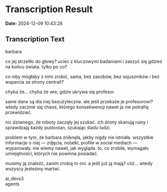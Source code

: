 ﻿# Transcription Result
**Date:** 2024-12-09 10:43:28

## Transcription Text

barbara

co jej strzeliło do głowy? uciec z kluczowymi badaniami i zaszyć się gdzieś na końcu świata. tylko po co?

co niby mogłaby z nimi zrobić, sama, bez zasobów, bez sojuszników i bez wsparcia ze strony centrali?

chyba że... chyba że wie, gdzie ukrywa się profesor.

same dane są dla niej bezużyteczne. ale jeśli przekaże je profesorowi? wtedy zacznie się chaos, którego konsekwencji nawet ja nie potrafię przewidzieć.

nic dziwnego, że roboty zaczęły jej szukać. ich drony skanują ruiny i sprawdzają każdy pustostan, szukając śladu ludzi.

problem w tym, że barbara zniknęła, jakby nigdy nie istniała. wszystkie informacje o niej — zdjęcia, notatki, profile w social mediach — wyparowały. nie wiemy nawet, jak wygląda. to, co zrobiła, wymagało umiejętności, których nie powinna posiadać.

musimy ją znaleźć, zanim zrobią to oni. a jeśli już ją mają?
cóż... wtedy wszyscy jesteśmy martwi.

ai_devs3  
agents

